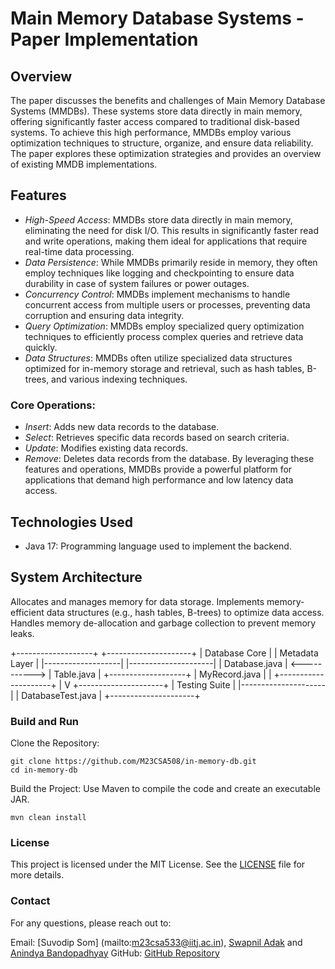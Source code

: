 # Main Memory Database Systems - Paper Implementation

## Overview
The paper discusses the benefits and challenges of Main Memory Database Systems (MMDBs). These systems store data directly in main memory, offering significantly faster access compared to traditional disk-based systems.
To achieve this high performance, MMDBs employ various optimization techniques to structure, organize, and ensure data reliability. The paper explores these optimization strategies and provides an overview of existing MMDB implementations.

## Features
- *High-Speed Access*: MMDBs store data directly in main memory, eliminating the need for disk I/O. This results in significantly faster read and write operations, making them ideal for applications that require real-time data processing.
- *Data Persistence*: While MMDBs primarily reside in memory, they often employ techniques like logging and checkpointing to ensure data durability in case of system failures or power outages.
- *Concurrency Control*: MMDBs implement mechanisms to handle concurrent access from multiple users or processes, preventing data corruption and ensuring data integrity.
- *Query Optimization*: MMDBs employ specialized query optimization techniques to efficiently process complex queries and retrieve data quickly.
- *Data Structures*: MMDBs often utilize specialized data structures optimized for in-memory storage and retrieval, such as hash tables, B-trees, and various indexing techniques.
### Core Operations:
- *Insert*: Adds new data records to the database.
- *Select*: Retrieves specific data records based on search criteria.
- *Update*: Modifies existing data records.
- *Remove*: Deletes data records from the database.
By leveraging these features and operations, MMDBs provide a powerful platform for applications that demand high performance and low latency data access.

## Technologies Used
- Java 17: Programming language used to implement the backend.

## System Architecture

Allocates and manages memory for data storage.
Implements memory-efficient data structures (e.g., hash tables, B-trees) to optimize data access.
Handles memory de-allocation and garbage collection to prevent memory leaks.

+-------------------+               +---------------------+
|   Database Core   |               |    Metadata Layer   |
|-------------------|               |---------------------|
|   Database.java   | <-----------> |   Table.java        |
+-------------------+               |   MyRecord.java     |
|                                   +---------------------+
|
V
+---------------------+
|   Testing Suite     |
|---------------------|
| DatabaseTest.java   |
+---------------------+

### Build and Run
Clone the Repository:

```
git clone https://github.com/M23CSA508/in-memory-db.git
cd in-memory-db
```
Build the Project: Use Maven to compile the code and create an executable JAR.

```
mvn clean install
```

### License
This project is licensed under the MIT License. See the [LICENSE](https://opensource.org/license/mit) file for more details.

### Contact
For any questions, please reach out to:

Email: [Suvodip Som] (mailto:m23csa533@iitj.ac.in), [Swapnil Adak](mailto:m23csa534@iitj.ac.in) and [Anindya Bandopadhyay](mailto:m23csa508@iitj.ac.in)
GitHub: [GitHub Repository](https://github.com/M23CSA508/in-memory-db.git)